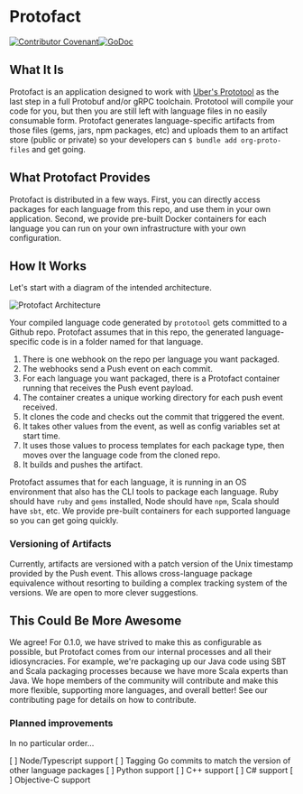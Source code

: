 # Protofact

[![Contributor Covenant](https://img.shields.io/badge/Contributor%20Covenant-v1.4%20adopted-ff69b4.svg)](code-of-conduct.md)[![GoDoc](https://godoc.org/gospotcheck/protofact?status.svg)](https://godoc.org/github.com/gospotcheck/protofact)

## What It Is

Protofact is an application designed to work with [Uber's Prototool](https://github.com/uber/prototool) as the last
step in a full Protobuf and/or gRPC toolchain. Prototool will compile your code for you, but then you are still
left with language files in no easily consumable form. Protofact generates language-specific artifacts from those files
(gems, jars, npm packages, etc) and uploads them to an artifact store (public or private) so your developers can
`$ bundle add org-proto-files` and get going.

## What Protofact Provides

Protofact is distributed in a few ways. First, you can directly access packages for each language from this repo, and
use them in your own application. Second, we provide pre-built Docker containers for each language you can run on
your own infrastructure with your own configuration.

## How It Works

Let's start with a diagram of the intended architecture.

![Protofact Architecture](https://www.lucidchart.com/publicSegments/view/3f07daa8-adbc-42eb-a3a3-d370254571f5/image.png)

Your compiled language code generated by `prototool` gets committed to a Github repo. Protofact assumes that in this repo, the generated language-specific code
is in a folder named for that language.

1. There is one webhook on the repo per language you want packaged.
1. The webhooks send a Push event on each commit.
1. For each language you want packaged, there is a Protofact container running that receives the Push event payload.
1. The container creates a unique working directory for each push event received.
1. It clones the code and checks out the commit that triggered the event.
1. It takes other values from the event, as well as config variables set at start time.
1. It uses those values to process templates for each package type, then moves over the language code from the cloned repo.
1. It builds and pushes the artifact.

Protofact assumes that for each language, it is running in an OS environment that also has the CLI tools to package each language.
Ruby should have `ruby` and `gems` installed, Node should have `npm`, Scala should have `sbt`, etc. We provide pre-built containers
for each supported language so you can get going quickly.

### Versioning of Artifacts

Currently, artifacts are versioned with a patch version of the Unix timestamp provided by the Push event. This allows cross-language
package equivalence without resorting to building a complex tracking system of the versions. We are open to more clever suggestions.

## This Could Be More Awesome

We agree! For 0.1.0, we have strived to make this as configurable as possible, but Protofact comes from our internal processes
and all their idiosyncracies. For example, we're packaging up our Java code using SBT and Scala packaging processes because
we have more Scala experts than Java. We hope members of the community will contribute and make this more flexible, supporting more
languages, and overall better! See our contributing page for details on how to contribute.

### Planned improvements

In no particular order...

[ ] Node/Typescript support
[ ] Tagging Go commits to match the version of other language packages
[ ] Python support
[ ] C++ support
[ ] C# support
[ ] Objective-C support
